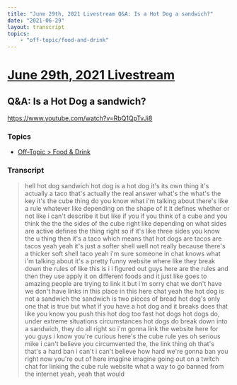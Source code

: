 ```yaml
---
title: "June 29th, 2021 Livestream Q&A: Is a Hot Dog a sandwich?"
date: "2021-06-29"
layout: transcript
topics:
    - "off-topic/food-and-drink"
---
```

# [June 29th, 2021 Livestream](../2021-06-29.md)
## Q&A: Is a Hot Dog a sandwich?
https://www.youtube.com/watch?v=RbQ1QpTvJi8

### Topics
* [Off-Topic > Food & Drink](../topics/off-topic/food-and-drink.md)

### Transcript

> hell hot dog sandwich hot dog is a hot dog it's its own thing it's actually a taco that's actually the real answer what's the what's the key it's the cube thing do you know what i'm talking about there's like a rule whatever like depending on the shape of it it defines whether or not like i can't describe it but like if you if you think of a cube and you think the the the sides of the cube right like depending on what sides are active defines the thing right so if it's like three sides you know the u thing then it's a taco which means that hot dogs are tacos are tacos yeah yeah it's just a softer shell well not really because there's a thicker soft shell taco yeah i'm sure someone in chat knows what i'm talking about it's a pretty funny website where like they break down the rules of like this is i i figured out guys here are the rules and then they use apply it on different foods and it just like goes to amazing people are trying to link it but i'm sorry chat we don't have we don't have links in this place in this here chat yeah the hot dog is not a sandwich the sandwich is two pieces of bread hot dog's only one that is true but what if you have a hot dog and it breaks does that like you know you push this hot dog too fast hot dogs hot dogs do, under extreme situations circumstances hot dogs do break down into a sandwich, they do all right so i'm gonna link the website here for you guys i know you're curious here's the cube rule yes oh serious mike i can't believe you circumvented the, the link thing oh that's that's a hard ban i can't i can't believe how hard we're gonna ban you right now you're out of here imagine imagine going out on a twitch chat for linking the cube rule website what a way to go banned from the internet yeah, yeah that would
